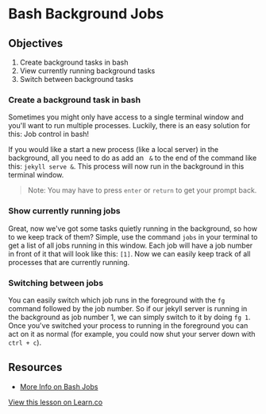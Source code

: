 # Bash Background Jobs

## Objectives

1. Create background tasks in bash
2. View currently running background tasks
3. Switch between background tasks

### Create a background task in bash

Sometimes you might only have access to a single terminal window and you'll want to run multiple processes. Luckily, there is an easy solution for this: Job control in bash!

If you would like a start a new process (like a local server) in the background, all you need to do as add an ` &` to the end of the command like this: `jekyll serve &`. This process will now run in the background in this terminal window.

>Note: You may have to press `enter` or `return` to get your prompt back.

### Show currently running jobs

Great, now we've got some tasks quietly running in the background, so how to we keep track of them? Simple, use the command `jobs` in your terminal to get a list of all jobs running in this window. Each job will have a job number in front of it that will look like this: `[1]`. Now we can easily keep track of all processes that are currently running.

### Switching between jobs

You can easily switch which job runs in the foreground with the `fg` command followed by the job number. So if our jekyll server is running in the background as job number 1, we can simply switch to it by doing `fg 1`. Once you've switched your process to running in the foreground you can act on it as normal (for example, you could now shut your server down with `ctrl + c`).

## Resources

 - [More Info on Bash Jobs](http://www.tldp.org/LDP/abs/html/x9644.html)

<a href='https://learn.co/lessons/bash-background-jobs' data-visibility='hidden'>View this lesson on Learn.co</a>
